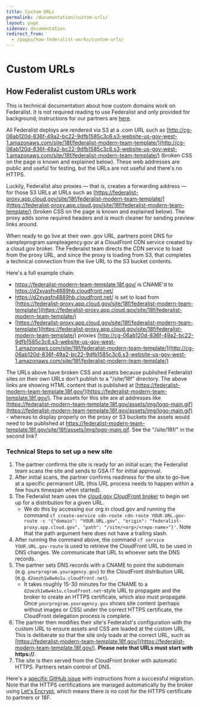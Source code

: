 ```yaml
---
title: Custom URLs
permalink: /documentation/custom-urls/
layout: page
sidenav: documentation
redirect_from:
  - /pages/how-federalist-works/custom-urls/
---
```


# Custom URLs

## How Federalist custom URLs work

This is technical documentation about how custom domains work on Federalist. It is not required reading to use Federalist and only provided for background; instructions for our partners are [here](/pages/using-federalist/launch-checklist/).

All Federalist deploys are rendered via S3 at a .com URL such as [http://cg-06ab120d-836f-49a2-bc22-9dfb1585c3c6.s3-website-us-gov-west-1.amazonaws.com/site/18f/federalist-modern-team-template/](http://cg-06ab120d-836f-49a2-bc22-9dfb1585c3c6.s3-website-us-gov-west-1.amazonaws.com/site/18f/federalist-modern-team-template/) (broken CSS on the page is known and explained below). These web addresses are public and useful for testing, but the URLs are not useful and there's no HTTPS.

Luckily, Federalist also proxies — that is, creates a forwarding address — for those S3 URLs at URLs such as [https://federalist-proxy.app.cloud.gov/site/18f/federalist-modern-team-template/](https://federalist-proxy.app.cloud.gov/site/18f/federalist-modern-team-template/) (broken CSS on the page is known and explained below). The proxy adds some required headers and is much cleaner for sending preview links around.

When ready to go live at their own .gov URL, partners point DNS for sampleprogram.sampleagency.gov at a CloudFront CDN service created by a cloud.gov broker. The Federalist team directs the CDN service to load from the proxy URL, and since the proxy is loading from S3, that completes a technical connection from the live URL to the S3 bucket contents.

Here's a full example chain:

 - https://federalist-modern-team-template.18f.gov/ is CNAME'd to https://d2xyasfn4889hb.cloudfront.net/
 - https://d2xyasfn4889hb.cloudfront.net/ is set to load from [https://federalist-proxy.app.cloud.gov/site/18f/federalist-modern-team-template/](https://federalist-proxy.app.cloud.gov/site/18f/federalist-modern-team-template/)
 - [https://federalist-proxy.app.cloud.gov/site/18f/federalist-modern-team-template/](https://federalist-proxy.app.cloud.gov/site/18f/federalist-modern-team-template/) proxies [http://cg-06ab120d-836f-49a2-bc22-9dfb1585c3c6.s3-website-us-gov-west-1.amazonaws.com/site/18f/federalist-modern-team-template/](http://cg-06ab120d-836f-49a2-bc22-9dfb1585c3c6.s3-website-us-gov-west-1.amazonaws.com/site/18f/federalist-modern-team-template/)

The URLs above have broken CSS and assets because published Federalist sites on their own URLs don't publish to a "/site/18f" directory. The above links are showing HTML content that is published at [https://federalist-modern-team-template.18f.gov/](https://federalist-modern-team-template.18f.gov/). The assets for this site are at addresses like [https://federalist-modern-team-template.18f.gov/assets/img/logo-main.gif](https://federalist-modern-team-template.18f.gov/assets/img/logo-main.gif) - whereas to display properly on the proxy or S3 buckets the assets would need to be published at https://federalist-modern-team-template.18f.gov/site/18f/assets/img/logo-main.gif. See the "/site/18f/" in the second link?


### Technical Steps to set up a new site

1. The partner confirms the site is ready for an initial scan; the Federalist team scans the site and sends to GSA IT for initial approval.
1. After initial scans, the partner confirms readiness for the site to go-live at a specific permanent URL (this URL process needs to happen within a few hours timespan when started).
1. The Federalist team uses the [cloud.gov CloudFront broker](https://cloud.gov/docs/services/cdn-route/) to begin set up for a distribution for a given URL.
    * We do this by accessing our org in cloud.gov and running the command `cf create-service cdn-route cdn-route YOUR.URL.gov-route -c '{"domain": "YOUR.URL.gov", "origin": "federalist-proxy.app.cloud.gov", "path": "/site/<org>/<repo-name>"}'`. Note that the path argument here does not have a trailing slash.
1. After running the command above, the command `cf service YOUR.URL.gov-route` is used to retrieve the CloudFront URL to be used in DNS changes. We communicate that URL to whoever sets the DNS records.
1. The partner sets DNS records with a CNAME to point the subdomain (e.g. `yourprogram.youragency.gov`) to the CloudFront distribution URL (e.g. `d2oezh1w8w4o1u.cloudfront.net`).
    * It takes roughly 15-30 minutes for the CNAME to a `d2oezh1w8w4o1u.cloudfront.net`-style URL to propagate and the broker to create an HTTPS certificate, which also must propagate. Once `yourprogram.youragency.gov` shows site content (perhaps without images or CSS) under the correct HTTPS certificate, the CloudFront delegation process is complete.
1. The partner then modifies their site's Federalist's configuration with the custom URL to ensure assets and CSS are loaded at the custom URL. This is deliberate so that the site only loads at the correct URL, such as [https://federalist-modern-team-template.18f.gov/](https://federalist-modern-team-template.18f.gov/). **Please note that URLs must start with https://**.
1. The site is then served from the CloudFront broker with automatic HTTPS. Partners retain control of DNS.

Here's a [specific GitHub issue](https://github.com/18F/federalist/issues/551#issuecomment-255841203) with instructions from a successful migration. Note that the HTTPS certifications are managed automatically by the broker using [Let's Encrypt](https://en.wikipedia.org/wiki/Let%27s_Encrypt), which means there is no cost for the HTTPS certificate to partners or 18F.
